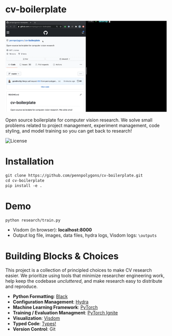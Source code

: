 # cv-boilerplate

![](docs/CVB.gif)

Open source boilerplate for computer vision research. We solve small problems related to project management, experiment management, code styling, and model training so you can get back to research!


![License](https://img.shields.io/github/license/pennpolygons/cv-boilerplate)

# Installation

```
git clone https://github.com/pennpolygons/cv-boilerplate.git
cd cv-boilerplate
pip install -e .
```

# Demo

```
python research/train.py 
```

- Visdom (in browser): __localhost:8000__
- Output log file, images, data files, hydra logs, Visdom logs: `\outputs` 


# Building Blocks & Choices

This project is a collection of principled choices to make CV research easier. We prioritize using tools that minimize researcher engineering work, help keep the codebase _uncluttered_, and make research easy to distribute and reproduce.

- __Python Formatting__: [Black](https://black.readthedocs.io/en/stable/)
- __Configuration Management__: [Hydra](https://hydra.cc/)
- __Machine Learning Framework__: [PyTorch](https://pytorch.org/)
- __Training / Evaluation Managment__: [PyTorch Ignite](https://pytorch.org/ignite/)
- __Visualization__: [Visdom](https://github.com/facebookresearch/visdom)
- __Typed Code__: [Types!](https://docs.python.org/3/library/typing.html)
- __Version Control__: Git